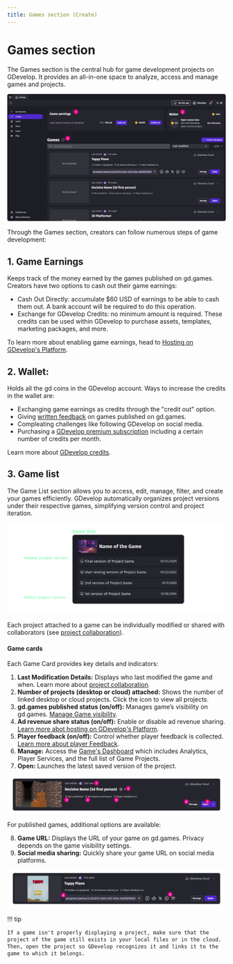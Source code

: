 ```yaml
---
title: Games section (Create)
---
```


# Games section

The Games section is the central hub for game development projects on GDevelop.
It provides an all-in-one space to analyze, access and manage games and projects.

![Create-Dashboard](Create-Dashboard.png)


Through the Games section, creators can follow numerous steps of game development:

## 1. Game Earnings

Keeps track of the money earned by the games published on gd.games. Creators have two options to cash out their game earnings:

 * Cash Out Directly: accumulate $60 USD of earnings to be able to cash them out. A bank account will be required to do this operation.
 * Exchange for GDevelop Credits: no minimum amount is required. These credits can be used within GDevelop to purchase assets, templates, marketing packages, and more.

To learn more about enabling game earnings, head to [Hosting on GDevelop's Platform](/gdevelop5/monetization/#hosting-on-gdevelops-platform-gdgames).

## 2. Wallet: 
Holds all the gd coins in the GDevelop account. Ways to increase the credits in the wallet are:

* Exchanging game earnings as credits through the "credit out" option.
* Giving [written feedback](/gdevelop5/interface/games-dashboard/player-feedback/#giving-feedback) on games published on gd.games.
* Compleating challenges like following GDevelop on social media.
* Purchasing a [GDevelop premium subscription](https://gdevelop.io/pricing) including a certain number of credits per month. 

Learn more about [GDevelop credits](/gdevelop5/interface/profile/credits/#gdevelop-credits).

## 3. Game list
The Game List section allows you to access, edit, manage, filter, and create your games efficiently. GDevelop automatically organizes project versions under their respective games, simplifying version control and project iteration.

![Game-Project-Architecture](Game-Project-Architecture.png)

Each project attached to a game can be individually modified or shared with collaborators (see [project collaboration](https://wiki.gdevelop.io/gdevelop5/collaboration/)).

#### Game cards
Each Game Card provides key details and indicators:

1. **Last Modification Details:** Displays who last modified the game and when. Learn more about [project collaboration](https://wiki.gdevelop.io/gdevelop5/collaboration/).
2. **Number of projects (desktop or cloud) attached:** Shows the number of linked desktop or cloud projects. Click the icon to view all projects.
3. **gd.games published status (on/off):** Manages game’s visibility on gd.games. [Manage Game visibility](https://wiki.gdevelop.io/gdevelop5/interface/games-dashboard/#manage-games-dashboard).
4. **Ad revenue share status (on/off):** Enable or disable ad revenue sharing. [Learn more abot hosting on GDevelop's Platform](https://wiki.gdevelop.io/gdevelop5/monetization/#hosting-on-gdevelops-platform-gdgames).
5. **Player feedback (on/off):** Control whether player feedback is collected. [Learn more about player Feedback](https://wiki.gdevelop.io/gdevelop5/interface/games-dashboard/player-feedback/).
6. **Manage:** Access the [Game's Dashboard](/gdevelop5/interface/games-dashboard/]) which includes Analytics, Player Services, and the full list of Game Projects.
7. **Open:** Launches the latest saved version of the project.

![Not-published-game](Not-published-game.png)

For published games, additional options are available:

8. **Game URL:** Displays the URL of your game on gd.games. Privacy depends on the game visibility settings.
9. **Social media sharing:** Quickly share your game URL on social media platforms.

![Published-game](Published-game.png)


!!! tip

    If a game isn't properly displaying a project, make sure that the project of the game still exists in your local files or in the cloud. Then, open the project so GDevelop recognizes it and links it to the game to which it belongs.

